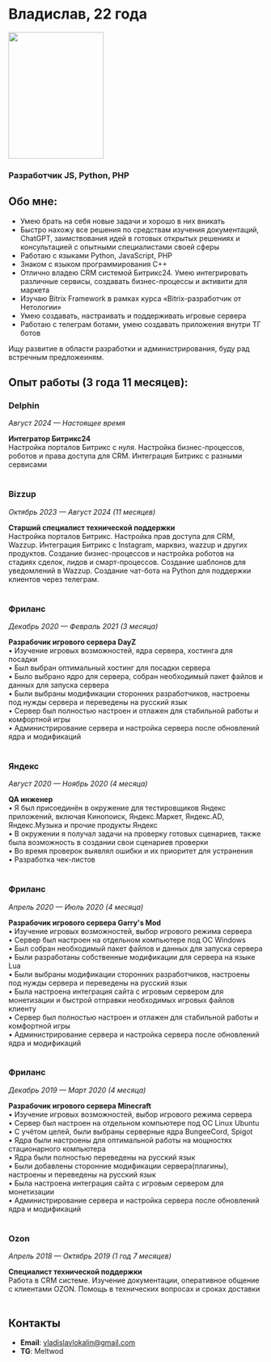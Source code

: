 # Владислав, 22 года

<img src="https://img.hhcdn.ru/photo/725412355.jpeg?t=1729071691&h=WuhZ6hK0tlWS4iI6sddTGA" width="187.5" height="250"/>

### Разработчик JS, Python, PHP


## Обо мне:  
- Умею брать на себя новые задачи и хорошо в них вникать
- Быстро нахожу все решения по средствам изучения документаций, ChatGPT, заимствования идей в готовых открытых решениях и консультацией с опытными специалистами своей сферы
- Работаю с языками Python, JavaScript, PHP
- Знаком с языком программирования C++
- Отлично владею CRM системой Битрикс24. Умею интегрировать различные сервисы, создавать бизнес-процессы и активити для маркета
- Изучаю Bitrix Framework в рамках курса «Bitrix-разработчик от Нетологии»
- Умею создавать, настраивать и поддерживать игровые сервера
- Работаю с телеграм ботами, умею создавать приложения внутри ТГ ботов

Ищу развитие в области разработки и администрирования, буду рад встречным предложеиням.

## Опыт работы (3 года 11 месяцев):

### Delphin
_Август 2024 — Настоящее время_

**Интегратор Битрикс24**  
Настройка порталов Битрикс с нуля. Настройка бизнес-процессов, роботов и права доступа для CRM. Интеграция Битрикс с разными сервисами
<br><br>

### Bizzup
_Октябрь 2023 — Август 2024 (11 месяцев)_

**Старший специалист технической поддержки**  
Настройка порталов Битрикс. Настройка прав доступа для CRM, Wazzup. Интеграция Битрикс с Instagram, марквиз, wazzup и других продуктов. Создание бизнес-процессов и настройка роботов на стадиях сделок, лидов и смарт-процессов. Создание шаблонов для уведомлений в Wazzup. Создание чат-бота на Python для поддержки клиентов через телеграм.
<br><br>

### Фриланс
_Декабрь 2020 — Февраль 2021 (3 месяца)_

**Разрабочик игрового сервера DayZ**  
• Изучение игровых возможностей, ядра сервера, хостинга для посадки  
• Был выбран оптимальный хостинг для посадки сервера  
• Было выбрано ядро для сервера, собран необходимый пакет файлов и данных для запуска сервера  
• Были выбраны модификации сторонних разработчиков, настроены под нужды сервера и переведены на русский язык  
• Сервер был полностью настроен и отлажен для стабильной работы и комфортной игры  
• Администрирование сервера и настройка сервера после обновлений ядра и модификаций  
<br>

### Яндекс
_Август 2020 — Ноябрь 2020 (4 месяца)_

**QA инженер**  
• Я был присоединён в окружение для тестировщиков Яндекс приложений, включая Кинопоиск, Яндекс.Маркет, Яндекс.AD, Яндекс.Музыка и прочие продукты Яндекс  
• В окружении я получал задачи на проверку готовых сценариев, также была возможность в создании свои сценариев проверки  
• Во время проверок выявлял ошибки и их приоритет для устранения  
• Разработка чек-листов  
<br>

### Фриланс
_Апрель 2020 — Июль 2020 (4 месяца)_

**Разрабочик игрового сервера Garry's Mod**  
• Изучение игровых возможностей, выбор игрового режима сервера  
• Сервер был настроен на отдельном компьютере под ОС Windows  
• Был собран необходимый пакет файлов и данных для запуска сервера  
• Были разработаны собственные модификации для сервера на языке Lua  
• Были выбраны модификации сторонних разработчиков, настроены под нужды сервера и переведены на русский язык  
• Была настроена интеграция сайта с игровым сервером для монетизации и быстрой отправки необходимых игровых файлов клиенту  
• Сервер был полностью настроен и отлажен для стабильной работы и комфортной игры  
• Администрирование сервера и настройка сервера после обновлений ядра и модификаций  
<br>

### Фриланс
_Декабрь 2019 — Март 2020 (4 месяца)_  

**Разрабочик игрового сервера Minecraft**  
• Изучение игровых возможностей, выбор игрового режима сервера  
• Сервер был настроен на отдельном компьютере под ОС Linux Ubuntu  
• С учётом целей, были выбраны серверные ядра BungeeCord, Spigot  
• Ядра были настроены для оптимальной работы на мощностях стационарного компьютера  
• Ядра были полностью переведены на русский язык  
• Были добавлены сторонние модификации сервера(плагины), настроены и переведены на русский язык  
• Была настроена интеграция сайта с игровым сервером для монетизации  
• Администрирование сервера и настройка сервера после обновлений ядра и модификаций  
<br>

### Ozon
_Апрель 2018 — Октябрь 2019 (1 год 7 месяцев)_

**Специалист технической поддержки**  
Работа в CRM системе. Изучение документации, оперативное общение с клиентами OZON. Помощь в технических вопросах и сроках доставки
<br><br>

## Контакты 

- **Email**: vladislavlokalin@gmail.com
- **TG**: Meltwod